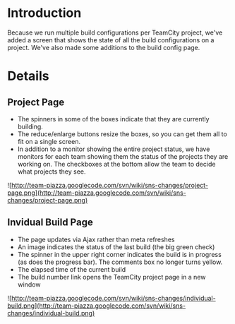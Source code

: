 # Introduction #

Because we run multiple build configurations per TeamCity project, we've added a screen that shows the state of all the build configurations on a project.  We've also made some additions to the build config page.

# Details #

## Project Page ##

  * The spinners in some of the boxes indicate that they are currently building.
  * The reduce/enlarge buttons resize the boxes, so you can get them all to fit on a single screen.
  * In addition to a monitor showing the entire project status, we have monitors for each team showing them the status of the projects they are working on.  The checkboxes at the bottom allow the team to decide what projects they see.

![http://team-piazza.googlecode.com/svn/wiki/sns-changes/project-page.png](http://team-piazza.googlecode.com/svn/wiki/sns-changes/project-page.png)

## Invidual Build Page ##

  * The page updates via Ajax rather than meta refreshes
  * An image indicates the status of the last build (the big green check)
  * The spinner in the upper right corner indicates the build is in progress (as does the progress bar).  The comments box no longer turns yellow.
  * The elapsed time of the current build
  * The build number link opens the TeamCity project page in a new window

![http://team-piazza.googlecode.com/svn/wiki/sns-changes/individual-build.png](http://team-piazza.googlecode.com/svn/wiki/sns-changes/individual-build.png)